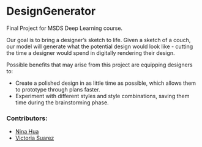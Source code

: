# DesignGenerator
Final Project for MSDS Deep Learning course.

Our goal is to bring a designer’s sketch to life. Given a sketch of a couch, our model will generate what the potential design would look like - cutting the time a designer would spend in digitally rendering their design.

Possible benefits that may arise from this project are equipping designers to: 
- Create a polished design in as little time as possible, which allows them to prototype through plans faster.
- Experiment with different styles and style combinations, saving them time during the brainstorming phase.


### Contributors:
- [Nina Hua](https://github.com/nina-hua)
- [Victoria Suarez](https://github.com/vasuarez)
